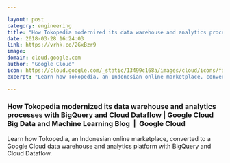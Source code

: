 ```yaml
---

layout: post
category: engineering
title: "How Tokopedia modernized its data warehouse and analytics processes with BigQuery and Cloud Dataflow"
date: 2018-03-28 16:24:03
link: https://vrhk.co/2GxBzr9
image: 
domain: cloud.google.com
author: "Google Cloud"
icon: https://cloud.google.com/_static/13499c168a/images/cloud/icons/favicons/onecloud/apple-icon.png
excerpt: "Learn how Tokopedia, an Indonesian online marketplace, converted to a Google Cloud data warehouse and analytics platform with BigQuery and Cloud Dataflow."

---
```


### How Tokopedia modernized its data warehouse and analytics processes with BigQuery and Cloud Dataflow | Google Cloud Big Data and Machine Learning Blog  |  Google Cloud

Learn how Tokopedia, an Indonesian online marketplace, converted to a Google Cloud data warehouse and analytics platform with BigQuery and Cloud Dataflow.